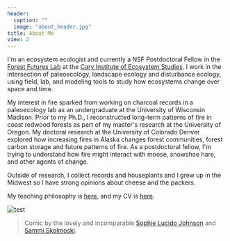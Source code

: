 ```yaml
---
header:
  caption: ""
  image: "about_header.jpg"
title: About Me
view: 2
---
```


I'm an ecosystem ecologist and currently a NSF Postdoctoral Fellow in the [Forest Futures Lab](http://forestfutureslab.org/) at the [Cary Institute of Ecosystem Studies](http://caryinstitute.org). I work in the intersection of paleoecology, landscape ecology and disturbance ecology, using field, lab, and modeling tools to study how ecosystems change over space and time.

My interest in fire sparked from working on charcoal records in a paleoecology lab as an undergraduate at the University of Wisconsin Madison. Prior to my Ph.D., I reconstructed long-term patterns of fire in coast redwood forests as part of my master's research at the University of Oregon. My doctoral research at the University of Colorado Denver explored how increasing fires in Alaska changes forest communities, forest carbon storage and future patterns of fire. As a postdoctoral fellow, I'm trying to understand how fire might interact with moose, snowshoe hare, and other agents of change. 

Outside of research, I collect records and houseplants and I grew up in the Midwest so I have strong opinions about cheese and the packers. 

My teaching philosophy is [here](https://krhayes.com/files/Teaching_statement.pdf), and my CV is [here](https://krhayes.com/files/cv.pdf). 

![test](/aboutme/_index_files/unprecedented.jpg)
>Comic by the lovely and incomparable [Sophie Lucido Johnson](https://www.sophielucidojohnson.com/) and [Sammi Skolmoski](https://sammiskolmoski.com/index.html/).
